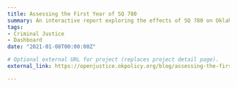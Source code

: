 ```yaml
---
title: Assessing the First Year of SQ 780
summary: An interactive report exploring the effects of SQ 780 on Oklahoma's criminal justice system.
tags:
- Criminal Justice
- Dashboard
date: "2021-01-08T00:00:00Z"

# Optional external URL for project (replaces project detail page).
external_link: https://openjustice.okpolicy.org/blog/assessing-the-first-year-of-sq-780/

---
```

